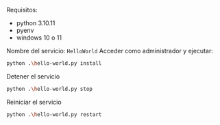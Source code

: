 
Requisitos:
- python 3.10.11
- pyenv 
- windows 10 o 11

Nombre del servicio: `HelloWorld`
Acceder como administrador y ejecutar:
```sh
python .\hello-world.py install
```

Detener el servicio
```sh
python .\hello-world.py stop
```

Reiniciar el servicio
```sh
python .\hello-world.py restart
```

